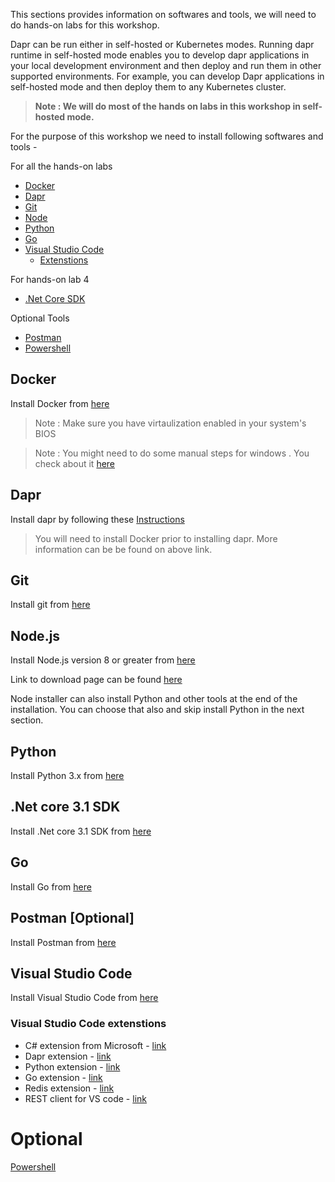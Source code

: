 This sections provides information on softwares and tools, we will need to do hands-on labs for this workshop.

Dapr can be run either in self-hosted or Kubernetes modes. Running dapr runtime in self-hosted mode enables you to develop dapr applications in your local development environment and then deploy and run them in other supported environments. For example, you can develop Dapr applications in self-hosted mode and then deploy them to any Kubernetes cluster.

> **Note : We will do most of the hands on labs in this workshop in self-hosted mode.**

For the purpose of this workshop we need to install following softwares and tools -

For all the hands-on labs

- [Docker](#docker)
- [Dapr](#dapr)
- [Git](#git)
- [Node](#node)
- [Python](#python)
- [Go](#go)
- [Visual Studio Code](#visual-studio-code)
   - [Extenstions](#visual-studio-code-extenstions)

For hands-on lab 4

- [.Net Core SDK](#net-core-31-sdk)

Optional Tools
- [Postman](#postman)
- [Powershell](#powershell)

## Docker

Install Docker from [here](https://docs.docker.com/get-docker/)

> Note : Make sure you have virtaulization enabled in your system's BIOS

> Note : You might need to do some manual steps for windows . You check about it [here](https://success.docker.com/article/manually-enable-docker-for-windows-prerequisites)
 
## Dapr
Install dapr by following these [Instructions](https://github.com/dapr/docs/blob/master/getting-started/environment-setup.md)

> You will need to install Docker prior to installing dapr. More information can be be found on above link.

## Git
Install git from [here](https://git-scm.com/downloads)

## Node.js
Install Node.js version 8 or greater from [here](https://nodejs.org/en/)

Link to download page can be found [here](https://nodejs.org/en/download/)

Node installer can also install Python and other tools at the end of the installation. You can choose that also and skip install Python in the next section.

## Python
Install Python 3.x from [here](https://www.python.org/downloads/)

## .Net core 3.1 SDK
Install .Net core 3.1 SDK from [here](https://dotnet.microsoft.com/download/dotnet-core/3.1)

## Go
Install Go from [here](https://golang.org/)

## Postman [Optional]
Install Postman from [here](https://www.postman.com/)

## Visual Studio Code
Install Visual Studio Code from [here](https://code.visualstudio.com/)

### Visual Studio Code extenstions
- C# extension from Microsoft - [link](https://marketplace.visualstudio.com/items?itemName=ms-dotnettools.csharp)
- Dapr extension - [link](https://marketplace.visualstudio.com/items?itemName=ms-azuretools.vscode-dapr)
- Python extension - [link](https://marketplace.visualstudio.com/items?itemName=ms-python.python)
- Go extension - [link](https://marketplace.visualstudio.com/items?itemName=ms-vscode.Go)
- Redis extension - [link](https://marketplace.visualstudio.com/items?itemName=Dunn.redis)
- REST client for VS code - [link](https://marketplace.visualstudio.com/items?itemName=humao.rest-client)


# Optional

[Powershell](https://github.com/PowerShell/Powershell)

